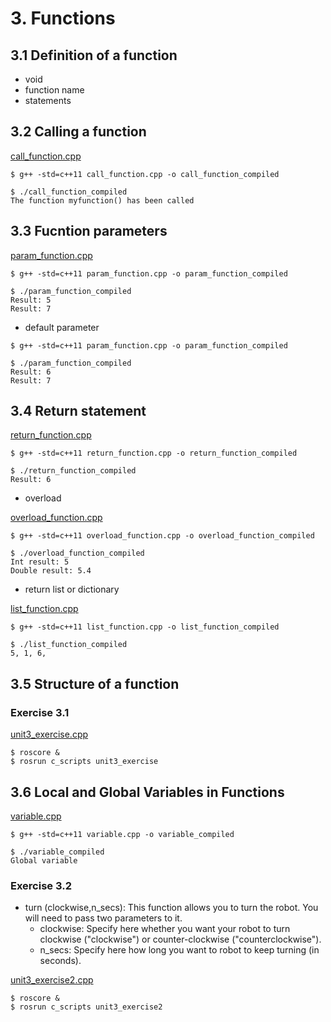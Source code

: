 # 3. Functions

## 3.1 Definition of a function
 - void
 - function name
 - statements

 ## 3.2 Calling a function
 [call_function.cpp](../catkin_ws/src/cpp_course_repo/utilities/call_function.cpp)
```
$ g++ -std=c++11 call_function.cpp -o call_function_compiled
```
```
$ ./call_function_compiled
The function myfunction() has been called
```

## 3.3 Fucntion parameters
 [param_function.cpp](../catkin_ws/src/cpp_course_repo/utilities/param_function.cpp)
```
$ g++ -std=c++11 param_function.cpp -o param_function_compiled
```
```
$ ./param_function_compiled
Result: 5
Result: 7
```
- default parameter

```
$ g++ -std=c++11 param_function.cpp -o param_function_compiled
```
```
$ ./param_function_compiled
Result: 6
Result: 7
```

## 3.4 Return statement
 [return_function.cpp](../catkin_ws/src/cpp_course_repo/utilities/return_function.cpp)
```
$ g++ -std=c++11 return_function.cpp -o return_function_compiled
```
```
$ ./return_function_compiled
Result: 6
```
- overload

 [overload_function.cpp](../catkin_ws/src/cpp_course_repo/utilities/overload_function.cpp)
```
$ g++ -std=c++11 overload_function.cpp -o overload_function_compiled
```
```
$ ./overload_function_compiled
Int result: 5
Double result: 5.4
```

- return list or dictionary

 [list_function.cpp](../catkin_ws/src/cpp_course_repo/utilities/list_function.cpp)
```
$ g++ -std=c++11 list_function.cpp -o list_function_compiled
```
```
$ ./list_function_compiled
5, 1, 6,
```

## 3.5 Structure of a function

### Exercise 3.1
[unit3_exercise.cpp](../catkin_ws/src/cpp_course_repo/c_scripts/src/unit3_exercise.cpp)
```
$ roscore &
$ rosrun c_scripts unit3_exercise
```

## 3.6 Local and Global Variables in Functions
 [variable.cpp](../catkin_ws/src/cpp_course_repo/utilities/variable.cpp)
```
$ g++ -std=c++11 variable.cpp -o variable_compiled
```
```
$ ./variable_compiled
Global variable
```

### Exercise 3.2
- turn (clockwise,n_secs): This function allows you to turn the robot. You will need to pass two parameters to it.
    - clockwise: Specify here whether you want your robot to turn clockwise ("clockwise") or counter-clockwise ("counterclockwise").
    - n_secs: Specify here how long you want to robot to keep turning (in seconds).

[unit3_exercise2.cpp](../catkin_ws/src/cpp_course_repo/c_scripts/src/unit3_exercise2.cpp)
```
$ roscore &
$ rosrun c_scripts unit3_exercise2
```
